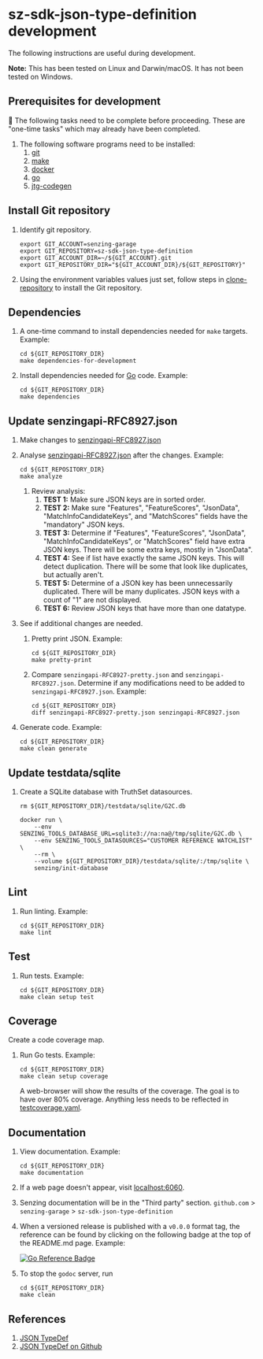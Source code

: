 # sz-sdk-json-type-definition development

The following instructions are useful during development.

**Note:** This has been tested on Linux and Darwin/macOS.
It has not been tested on Windows.

## Prerequisites for development

:thinking: The following tasks need to be complete before proceeding.
These are "one-time tasks" which may already have been completed.

1. The following software programs need to be installed:
    1. [git]
    1. [make]
    1. [docker]
    1. [go]
    1. [jtg-codegen]

## Install Git repository

1. Identify git repository.

    ```console
    export GIT_ACCOUNT=senzing-garage
    export GIT_REPOSITORY=sz-sdk-json-type-definition
    export GIT_ACCOUNT_DIR=~/${GIT_ACCOUNT}.git
    export GIT_REPOSITORY_DIR="${GIT_ACCOUNT_DIR}/${GIT_REPOSITORY}"

    ```

1. Using the environment variables values just set, follow
   steps in [clone-repository] to install the Git repository.

## Dependencies

1. A one-time command to install dependencies needed for `make` targets.
   Example:

    ```console
    cd ${GIT_REPOSITORY_DIR}
    make dependencies-for-development

    ```

1. Install dependencies needed for [Go] code.
   Example:

    ```console
    cd ${GIT_REPOSITORY_DIR}
    make dependencies

    ```

## Update senzingapi-RFC8927.json

1. Make changes to [senzingapi-RFC8927.json]
1. Analyse [senzingapi-RFC8927.json] after the changes.
   Example:

    ```console
    cd ${GIT_REPOSITORY_DIR}
    make analyze

    ```

    1. Review analysis:
        1. **TEST 1:** Make sure JSON keys are in sorted order.
        1. **TEST 2:** Make sure "Features", "FeatureScores", "JsonData", "MatchInfoCandidateKeys", and "MatchScores" fields have the "mandatory" JSON keys.
        1. **TEST 3:** Determine if "Features", "FeatureScores", "JsonData", "MatchInfoCandidateKeys", or "MatchScores" field have extra JSON keys.
        There will be some extra keys, mostly in "JsonData".
        1. **TEST 4:** See if list have exactly the same JSON keys.
        This will detect duplication.
        There will be some that look like duplicates, but actually aren't.
        1. **TEST 5:** Determine of a JSON key has been unnecessarily duplicated.
        There will be many duplicates.
        JSON keys with a count of "1" are not displayed.
        1. **TEST 6:** Review JSON keys that have more than one datatype.

1. See if additional changes are needed.

    1. Pretty print JSON.
       Example:

        ```console
        cd ${GIT_REPOSITORY_DIR}
        make pretty-print

        ```

    1. Compare  `senzingapi-RFC8927-pretty.json` and `senzingapi-RFC8927.json`.
    Determine if any modifications need to be added to `senzingapi-RFC8927.json`.
    Example:

        ```console
        cd ${GIT_REPOSITORY_DIR}
        diff senzingapi-RFC8927-pretty.json senzingapi-RFC8927.json

        ```

1. Generate code.
   Example:

    ```console
    cd ${GIT_REPOSITORY_DIR}
    make clean generate

    ```

## Update testdata/sqlite

1. Create a SQLite database with TruthSet datasources.

    ```console
    rm ${GIT_REPOSITORY_DIR}/testdata/sqlite/G2C.db

    docker run \
        --env SENZING_TOOLS_DATABASE_URL=sqlite3://na:na@/tmp/sqlite/G2C.db \
        --env SENZING_TOOLS_DATASOURCES="CUSTOMER REFERENCE WATCHLIST" \
        --rm \
        --volume ${GIT_REPOSITORY_DIR}/testdata/sqlite/:/tmp/sqlite \
        senzing/init-database
    ```

## Lint

1. Run linting.
   Example:

    ```console
    cd ${GIT_REPOSITORY_DIR}
    make lint

    ```

## Test

1. Run tests.
   Example:

    ```console
    cd ${GIT_REPOSITORY_DIR}
    make clean setup test

    ```

## Coverage

Create a code coverage map.

1. Run Go tests.
   Example:

    ```console
    cd ${GIT_REPOSITORY_DIR}
    make clean setup coverage

    ```

   A web-browser will show the results of the coverage.
   The goal is to have over 80% coverage.
   Anything less needs to be reflected in [testcoverage.yaml].

## Documentation

1. View documentation.
   Example:

    ```console
    cd ${GIT_REPOSITORY_DIR}
    make documentation

    ```

1. If a web page doesn't appear, visit [localhost:6060].
1. Senzing documentation will be in the "Third party" section.
   `github.com` > `senzing-garage` > `sz-sdk-json-type-definition`

1. When a versioned release is published with a `v0.0.0` format tag,
the reference can be found by clicking on the following badge at the top of the README.md page.
Example:

    [![Go Reference Badge]][Go Reference]

1. To stop the `godoc` server, run

    ```console
    cd ${GIT_REPOSITORY_DIR}
    make clean

    ```

## References

1. [JSON TypeDef]
1. [JSON TypeDef on Github]

[clone-repository]: https://github.com/senzing-garage/knowledge-base/blob/main/HOWTO/clone-repository.md
[docker]: https://github.com/senzing-garage/knowledge-base/blob/main/WHATIS/docker.md
[git]: https://github.com/senzing-garage/knowledge-base/blob/main/WHATIS/git.md
[Go Reference Badge]: https://pkg.go.dev/badge/github.com/senzing-garage/sz-sdk-json-type-definition.svg
[Go Reference]: https://pkg.go.dev/github.com/senzing-garage/sz-sdk-json-type-definition
[go]: https://github.com/senzing-garage/knowledge-base/blob/main/WHATIS/go.md
[JSON TypeDef on Github]: https://github.com/jsontypedef
[JSON TypeDef]: https://jsontypedef.com/
[jtg-codegen]: https://github.com/senzing-garage/knowledge-base/blob/main/WHATIS/jtd-codegen.md
[localhost:6060]: http://localhost:6060/pkg/github.com/senzing-garage/sz-sdk-json-type-definition/
[make]: https://github.com/senzing-garage/knowledge-base/blob/main/WHATIS/make.md
[senzingapi-RFC8927.json]: ../senzingapi-RFC8927.json
[testcoverage.yaml]: ../.github/coverage/testcoverage.yaml
